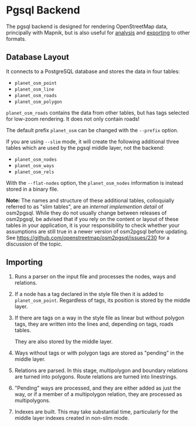 # Pgsql Backend #

The pgsql backend is designed for rendering OpenStreetMap data, principally
with Mapnik, but is also useful for [analysis](analysis.md) and
[exporting](export.md) to other formats.

## Database Layout ##
It connects to a PostgreSQL database and stores the data in four tables:

* `planet_osm_point`
* `planet_osm_line`
* `planet_osm_roads`
* `planet_osm_polygon`

`planet_osm_roads` contains the data from other tables, but has tags selected
for low-zoom rendering. It does not only contain roads!

The default prefix `planet_osm` can be changed with the `--prefix` option.

If you are using `--slim` mode, it will create the following additional three
tables which are used by the pgsql middle layer, not the backend:

* `planet_osm_nodes`
* `planet_osm_ways`
* `planet_osm_rels`

With the `--flat-nodes` option, the `planet_osm_nodes` information is
instead stored in a binary file.

**Note:** The names and structure of these additional tables, colloquially 
referred to as "slim tables", are an *internal implemention detail* of
osm2pgsql. While they do not usually change between releases of osm2pgsql,
be advised that if you rely on the content or layout of these tables in
your application, it is your responsibility to check whether your assumptions
are still true in a newer version of osm2pgsql before updating. See
https://github.com/openstreetmap/osm2pgsql/issues/230 for a discussion of
the topic.

## Importing ##

1. Runs a parser on the input file and processes the nodes, ways and relations.

2. If a node has a tag declared in the style file then it is added to
   `planet_osm_point`. Regardless of tags, its position is stored by the
   middle layer.

3. If there are tags on a way in the style file as linear but without polygon
   tags, they are written into the lines and, depending on tags, roads tables.

   They are also stored by the middle layer.

4. Ways without tags or with polygon tags are stored as "pending" in the
   middle layer.

5. Relations are parsed. In this stage, multipolygon and boundary
   relations are turned into polygons. Route relations are turned into
   linestrings.

6. "Pending" ways are processed, and they are either added as just the way, or
   if a member of a multipolygon relation, they are processed as multipolygons.

7. Indexes are built. This may take substantial time, particularly for the
   middle layer indexes created in non-slim mode.
